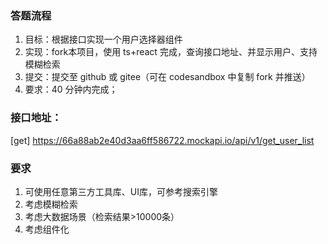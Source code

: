 ### 答题流程

1. 目标：根据接口实现一个用户选择器组件
2. 实现：fork本项目，使用 ts+react 完成，查询接口地址、并显示用户、支持模糊检索
3. 提交：提交至 github 或 gitee（可在 codesandbox 中复制 fork 并推送）
4. 要求：40 分钟内完成；

### 接口地址：

[get] https://66a88ab2e40d3aa6ff586722.mockapi.io/api/v1/get_user_list

### 要求

1. 可使用任意第三方工具库、UI库，可参考搜索引擎
2. 考虑模糊检索
3. 考虑大数据场景（检索结果>10000条）
4. 考虑组件化
